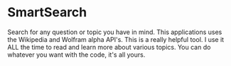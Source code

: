 # SmartSearch
Search for any question or topic you have in mind. This applications uses the Wikipedia and Wolfram alpha API's.
This is a really helpful tool. I use it ALL the time to read and learn more about various topics. You can do whatever you want with the code, it's all yours. 
